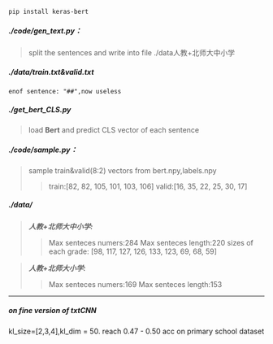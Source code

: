 `pip install keras-bert`

##### ./code/gen_text.py：
>split the sentences and write into file ./data人教+北师大中小学
    
##### ./data/train.txt&valid.txt
    enof sentence: "##",now useless

##### ./get_bert_CLS.py
>load **Bert** and predict CLS vector of each sentence

##### ./code/sample.py：
>sample train&valid(8:2) vectors from bert.npy,labels.npy 
>>train:[82, 82, 105, 101, 103, 106]
valid:[16, 35, 22, 25, 30, 17] 

##### ./data/
>***人教+北师大中小学:***
>>Max senteces numers:284
>>Max senteces length:220
>>sizes of each grade: [98, 117, 127, 126, 133, 123, 69, 68, 59]

>***人教+北师大小学:***
>>Max senteces numers:169
>>Max senteces length:153
---
##### on fine version of txtCNN
kl_size=[2,3,4],kl_dim = 50.
reach 0.47 - 0.50 acc on primary school dataset
